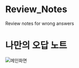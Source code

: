# Review_Notes
Review notes for wrong answers
# 나만의 오답 노트
![메인화면](https://user-images.githubusercontent.com/50476562/135112220-a0c1029b-5169-4080-8fa8-6200f49b6a62.png)

